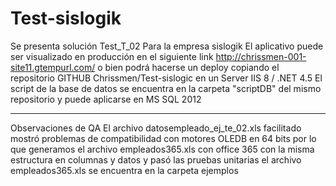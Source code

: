 # Test-sislogik
Se presenta solución Test_T_02 Para la empresa sislogik
El aplicativo puede ser visualizado en producción en el siguiente link http://chrissmen-001-site11.gtempurl.com/
o bien podrá hacerse un deploy copiando el repositorio GITHUB  Chrissmen/Test-sislogic en un Server IIS 8 / .NET 4.5
El script de la base de datos se encuentra en la carpeta "scriptDB" del mismo repositorio y puede aplicarse en MS SQL 2012

----------------------------------
Observaciones de QA
El archivo datosempleado_ej_te_02.xls facilitado mostró problemas de compatibilidad con motores OLEDB en 64 bits
por lo que generamos el archivo empleados365.xls con office 365 con la misma estructura en columnas y datos y pasó las pruebas unitarias
el archivo empleados365.xls se encuentra en la carpeta ejemplos
